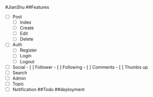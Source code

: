 #JianShu
##Features
- [ ] Post
    - [ ] Index
    - [ ] Create
    - [ ] Edit
    - [ ] Delete
- [ ] Auth
    - [ ] Register
    - [ ] Login
    - [ ] Logout
- [ ] Social
        - [ ] Follower
        - [ ] Following
        - [ ] Comments
        - [ ] Thumbs up
- [ ] Search
- [ ] Admin
- [ ] Topic
- [ ] Notification
##Todo
##deployment
